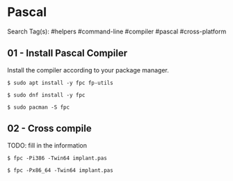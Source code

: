 # Pascal

Search Tag(s): #helpers #command-line #compiler #pascal #cross-platform

## 01 - Install Pascal Compiler

Install the compiler according to your package manager.

```
$ sudo apt install -y fpc fp-utils

$ sudo dnf install -y fpc

$ sudo pacman -S fpc
```

## 02 - Cross compile

TODO: fill in the information

```
$ fpc -Pi386 -Twin64 implant.pas
```

```
$ fpc -Px86_64 -Twin64 implant.pas
```